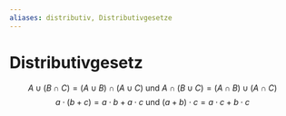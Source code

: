 ```yaml
---
aliases: distributiv, Distributivgesetze
---
```

# Distributivgesetz
$$A\cup(B\cap C) = (A\cup B)\cap(A\cup C)\text{ und }A\cap(B\cup C)=(A\cap B)\cup(A\cap C)$$
$$a\cdot (b+c)=a\cdot b+ a\cdot c \text{ und } (a+b)\cdot c= a\cdot c+ b\cdot c$$
